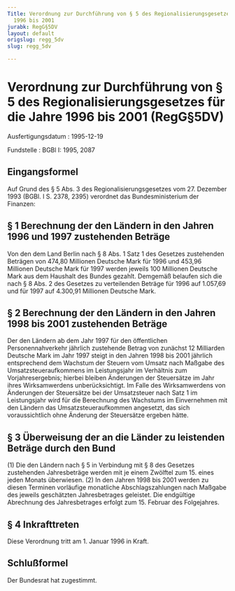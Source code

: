 ```yaml
---
Title: Verordnung zur Durchführung von § 5 des Regionalisierungsgesetzes für die Jahre
  1996 bis 2001
jurabk: RegG§5DV
layout: default
origslug: regg_5dv
slug: regg_5dv

---
```


# Verordnung zur Durchführung von § 5 des Regionalisierungsgesetzes für die Jahre 1996 bis 2001 (RegG§5DV)

Ausfertigungsdatum
:   1995-12-19

Fundstelle
:   BGBl I: 1995, 2087



## Eingangsformel

Auf Grund des § 5 Abs. 3 des Regionalisierungsgesetzes vom 27.
Dezember 1993 (BGBl. I S. 2378, 2395) verordnet das Bundesministerium
der Finanzen:


## § 1 Berechnung der den Ländern in den Jahren 1996 und 1997 zustehenden Beträge

Von den dem Land Berlin nach § 8 Abs. 1 Satz 1 des Gesetzes
zustehenden Beträgen von 474,80 Millionen Deutsche Mark für 1996 und
453,96 Millionen Deutsche Mark für 1997 werden jeweils 100 Millionen
Deutsche Mark aus dem Haushalt des Bundes gezahlt. Demgemäß belaufen
sich die nach § 8 Abs. 2 des Gesetzes zu verteilenden Beträge für 1996
auf 1.057,69 und für 1997 auf 4.300,91 Millionen Deutsche Mark.


## § 2 Berechnung der den Ländern in den Jahren 1998 bis 2001 zustehenden Beträge

Der den Ländern ab dem Jahr 1997 für den öffentlichen
Personennahverkehr jährlich zustehende Betrag von zunächst 12
Milliarden Deutsche Mark im Jahr 1997 steigt in den Jahren 1998 bis
2001 jährlich entsprechend dem Wachstum der Steuern vom Umsatz nach
Maßgabe des Umsatzsteueraufkommens im Leistungsjahr im Verhältnis zum
Vorjahresergebnis; hierbei bleiben Änderungen der Steuersätze im Jahr
ihres Wirksamwerdens unberücksichtigt. Im Falle des Wirksamwerdens von
Änderungen der Steuersätze bei der Umsatzsteuer nach Satz 1 im
Leistungsjahr wird für die Berechnung des Wachstums im Einvernehmen
mit den Ländern das Umsatzsteueraufkommen angesetzt, das sich
voraussichtlich ohne Änderung der Steuersätze ergeben hätte.


## § 3 Überweisung der an die Länder zu leistenden Beträge durch den Bund

(1) Die den Ländern nach § 5 in Verbindung mit § 8 des Gesetzes
zustehenden Jahresbeträge werden mit je einem Zwölftel zum 15. eines
jeden Monats überwiesen. (2) In den Jahren 1998 bis 2001 werden zu
diesen Terminen vorläufige monatliche Abschlagszahlungen nach Maßgabe
des jeweils geschätzten Jahresbetrages geleistet. Die endgültige
Abrechnung des Jahresbetrages erfolgt zum 15. Februar des Folgejahres.


## § 4 Inkrafttreten

Diese Verordnung tritt am 1. Januar 1996 in Kraft.


## Schlußformel

Der Bundesrat hat zugestimmt.

